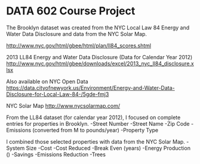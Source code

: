 # DATA 602 Course Project

The Brooklyn dataset was created from the NYC Local Law 84 Energy and Water Data Disclosure and data from the NYC Solar Map.

http://www.nyc.gov/html/gbee/html/plan/ll84_scores.shtml

2013 LL84 Energy and Water Data Disclosure (Data for Calendar Year 2012)
http://www.nyc.gov/html/gbee/downloads/excel/2013_nyc_ll84_disclosure.xlsx

Also available on NYC Open Data
https://data.cityofnewyork.us/Environment/Energy-and-Water-Data-Disclosure-for-Local-Law-84-/5gde-fmj3

NYC Solar Map
http://www.nycsolarmap.com/

From the LL84 dataset (for calendar year 2012), I focused on complete entries for properties in Brooklyn.
-Street Number
-Street Name
-Zip Code
-Emissions (converted from M to pounds/year)
-Property Type

I combined those selected properties with data from the NYC Solar Map.
-System Size
-Cost
-Cost Reduced
-Break Even (years)
-Energy Production ()
-Savings
-Emissions Reduction
-Trees







